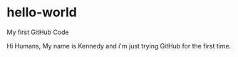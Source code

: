 # hello-world
My first GitHub Code

Hi Humans,
My name is Kennedy and i'm just trying GitHub for the first time.
